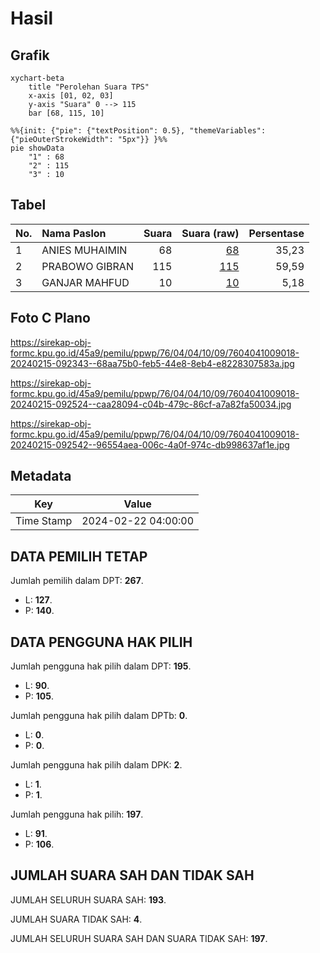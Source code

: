 # Hasil

## Grafik

```mermaid
xychart-beta
    title "Perolehan Suara TPS"
    x-axis [01, 02, 03]
    y-axis "Suara" 0 --> 115
    bar [68, 115, 10]
```

```mermaid
%%{init: {"pie": {"textPosition": 0.5}, "themeVariables": {"pieOuterStrokeWidth": "5px"}} }%%
pie showData
    "1" : 68
    "2" : 115
    "3" : 10
```

## Tabel

| No. | Nama Paslon    | Suara | Suara (raw) | Persentase |
|:--- |:-------------- | -----:| -----------:| ----------:|
| 1   | ANIES MUHAIMIN | 68    | [68][p-1]   | 35,23      |
| 2   | PRABOWO GIBRAN | 115   | [115][p-2]  | 59,59      |
| 3   | GANJAR MAHFUD  | 10    | [10][p-3]   | 5,18       |


[p-1]: https://github.com/gigit-pemilu/pemilu-2024-76-sulawesi-barat/blob/main/pilpres/hitung-suara/sub/76-sulawesi-barat/sub/04-polewali-mandar/sub/04-polewali/sub/1009-darma/sub/018-tps/sub/paslon-1.txt
[p-2]: https://github.com/gigit-pemilu/pemilu-2024-76-sulawesi-barat/blob/main/pilpres/hitung-suara/sub/76-sulawesi-barat/sub/04-polewali-mandar/sub/04-polewali/sub/1009-darma/sub/018-tps/sub/paslon-2.txt
[p-3]: https://github.com/gigit-pemilu/pemilu-2024-76-sulawesi-barat/blob/main/pilpres/hitung-suara/sub/76-sulawesi-barat/sub/04-polewali-mandar/sub/04-polewali/sub/1009-darma/sub/018-tps/sub/paslon-3.txt

## Foto C Plano

https://sirekap-obj-formc.kpu.go.id/45a9/pemilu/ppwp/76/04/04/10/09/7604041009018-20240215-092343--68aa75b0-feb5-44e8-8eb4-e8228307583a.jpg

https://sirekap-obj-formc.kpu.go.id/45a9/pemilu/ppwp/76/04/04/10/09/7604041009018-20240215-092524--caa28094-c04b-479c-86cf-a7a82fa50034.jpg

https://sirekap-obj-formc.kpu.go.id/45a9/pemilu/ppwp/76/04/04/10/09/7604041009018-20240215-092542--96554aea-006c-4a0f-974c-db998637af1e.jpg


## Metadata

| Key        | Value               |
| ---------- | ------------------- |
| Time Stamp | 2024-02-22 04:00:00 |


## DATA PEMILIH TETAP

Jumlah pemilih dalam DPT: **267**.
 * L: **127**.
 * P: **140**.

## DATA PENGGUNA HAK PILIH

Jumlah pengguna hak pilih dalam DPT: **195**.
 * L: **90**.
 * P: **105**.

Jumlah pengguna hak pilih dalam DPTb: **0**.
 * L: **0**.
 * P: **0**.

Jumlah pengguna hak pilih dalam DPK: **2**.
 * L: **1**.
 * P: **1**.

Jumlah pengguna hak pilih: **197**.
 * L: **91**.
 * P: **106**.

## JUMLAH SUARA SAH DAN TIDAK SAH

JUMLAH SELURUH SUARA SAH: **193**.

JUMLAH SUARA TIDAK SAH: **4**.

JUMLAH SELURUH SUARA SAH DAN SUARA TIDAK SAH: **197**.



